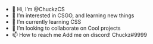 - 👋 Hi, I’m @ChuckzCS
- 👀 I’m interested in CSGO, and learning new things
- 🌱 I’m currently learning CSS
- 💞️ I’m looking to collaborate on Cool projects
- 📫 How to reach me Add me on discord! Chuckz#9999

<!---
ChuckzCS/ChuckzCS is a ✨ special ✨ repository because its `README.md` (this file) appears on your GitHub profile.
You can click the Preview link to take a look at your changes.
--->
